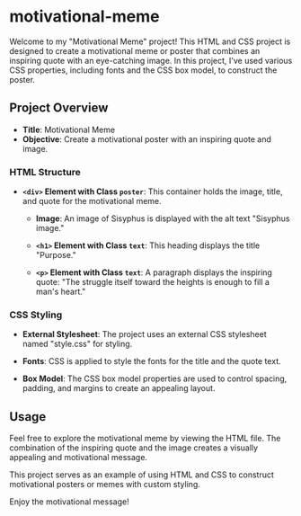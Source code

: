 # motivational-meme

Welcome to my "Motivational Meme" project! This HTML and CSS project is designed to create a motivational meme or poster that combines an inspiring quote with an eye-catching image. In this project, I've used various CSS properties, including fonts and the CSS box model, to construct the poster.

## Project Overview

- **Title**: Motivational Meme
- **Objective**: Create a motivational poster with an inspiring quote and image.

### HTML Structure

- **`<div>` Element with Class `poster`**: This container holds the image, title, and quote for the motivational meme.

  - **Image**: An image of Sisyphus is displayed with the alt text "Sisyphus image."
  
  - **`<h1>` Element with Class `text`**: This heading displays the title "Purpose."

  - **`<p>` Element with Class `text`**: A paragraph displays the inspiring quote: "The struggle itself toward the heights is enough to fill a man's heart."

### CSS Styling

- **External Stylesheet**: The project uses an external CSS stylesheet named "style.css" for styling.

- **Fonts**: CSS is applied to style the fonts for the title and the quote text.

- **Box Model**: The CSS box model properties are used to control spacing, padding, and margins to create an appealing layout.

## Usage

Feel free to explore the motivational meme by viewing the HTML file. The combination of the inspiring quote and the image creates a visually appealing and motivational message.

This project serves as an example of using HTML and CSS to construct motivational posters or memes with custom styling.

Enjoy the motivational message!